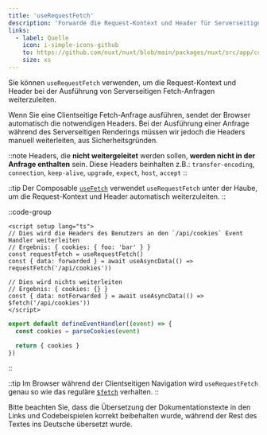 ```yaml
---
title: 'useRequestFetch'
description: 'Forwarde die Request-Kontext und Header für Serverseitige Fetch-Anfragen mit dem Composable useRequestFetch.'
links:
  - label: Quelle
    icon: i-simple-icons-github
    to: https://github.com/nuxt/nuxt/blob/main/packages/nuxt/src/app/composables/ssr.ts
    size: xs
---
```


Sie können `useRequestFetch` verwenden, um die Request-Kontext und Header bei der Ausführung von Serverseitigen Fetch-Anfragen weiterzuleiten.

Wenn Sie eine Clientseitige Fetch-Anfrage ausführen, sendet der Browser automatisch die notwendigen Headers.
Bei der Ausführung einer Anfrage während des Serverseitigen Renderings müssen wir jedoch die Headers manuell weiterleiten, aus Sicherheitsgründen.

::note
Headers, die **nicht weitergeleitet** werden sollen, **werden nicht in der Anfrage enthalten** sein. Diese Headers beinhalten z.B.:
`transfer-encoding`, `connection`, `keep-alive`, `upgrade`, `expect`, `host`, `accept`
::

::tip
Der Composable [`useFetch`](/docs/api/composables/use-fetch) verwendet `useRequestFetch` unter der Haube, um die Request-Kontext und Header automatisch weiterzuleiten.
::

::code-group

```vue [pages/index.vue]
<script setup lang="ts">
// Dies wird die Headers des Benutzers an den `/api/cookies` Event Handler weiterleiten
// Ergebnis: { cookies: { foo: 'bar' } }
const requestFetch = useRequestFetch()
const { data: forwarded } = await useAsyncData(() => requestFetch('/api/cookies'))

// Dies wird nichts weiterleiten
// Ergebnis: { cookies: {} }
const { data: notForwarded } = await useAsyncData(() => $fetch('/api/cookies')) 
</script>
```

```ts [server/api/cookies.ts]
export default defineEventHandler((event) => {
  const cookies = parseCookies(event)

  return { cookies }
})
```

::

::tip
Im Browser während der Clientseitigen Navigation wird `useRequestFetch` genau so wie das reguläre [`$fetch`](/docs/api/utils/dollarfetch) verhalten.
::


Bitte beachten Sie, dass die Übersetzung der Dokumentationstexte in den Links und Codebeispielen korrekt beibehalten wurde, während der Rest des Textes ins Deutsche übersetzt wurde.